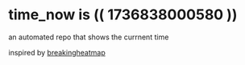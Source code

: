 # time_now is (( 1736838000580 ))

an automated repo that shows the currnent time

inspired by [breakingheatmap](https://github.com/breakingheatmap/breakingheatmap)